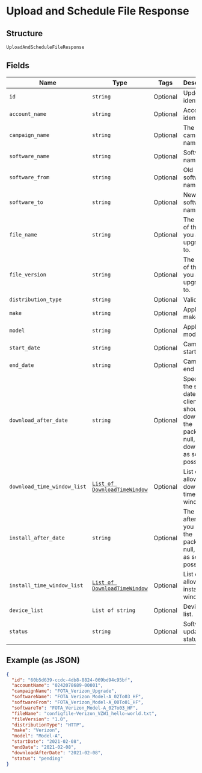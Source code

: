 
# Upload and Schedule File Response

## Structure

`UploadAndScheduleFileResponse`

## Fields

| Name | Type | Tags | Description |
|  --- | --- | --- | --- |
| `id` | `string` | Optional | Updgrade identifier. |
| `account_name` | `string` | Optional | Account identifer. |
| `campaign_name` | `string` | Optional | The campaign name. |
| `software_name` | `string` | Optional | Software name. |
| `software_from` | `string` | Optional | Old software name. |
| `software_to` | `string` | Optional | New software name. |
| `file_name` | `string` | Optional | The name of the file you are upgrading to. |
| `file_version` | `string` | Optional | The version of the file you are upgrading to. |
| `distribution_type` | `string` | Optional | Valid values |
| `make` | `string` | Optional | Applicable make. |
| `model` | `string` | Optional | Applicable model. |
| `start_date` | `string` | Optional | Campaign start date. |
| `end_date` | `string` | Optional | Campaign end date. |
| `download_after_date` | `string` | Optional | Specifies the starting date the client should download the package. If null, client downloads as soon as possible. |
| `download_time_window_list` | [`List of DownloadTimeWindow`](../../doc/models/download-time-window.md) | Optional | List of allowed download time windows. |
| `install_after_date` | `string` | Optional | The date after which you install the package. If null, install as soon as possible. |
| `install_time_window_list` | [`List of DownloadTimeWindow`](../../doc/models/download-time-window.md) | Optional | List of allowed install time windows. |
| `device_list` | `List of string` | Optional | Device IMEI list. |
| `status` | `string` | Optional | Software update status. |

## Example (as JSON)

```json
{
  "id": "60b5d639-ccdc-4db8-8824-069bd94c95bf",
  "accountName": "0242078689-00001",
  "campaignName": "FOTA_Verizon_Upgrade",
  "softwareName": "FOTA_Verizon_Model-A_02To03_HF",
  "softwareFrom": "FOTA_Verizon_Model-A_00To01_HF",
  "softwareTo": "FOTA_Verizon_Model-A_02To03_HF",
  "fileName": "configfile-Verizon_VZW1_hello-world.txt",
  "fileVersion": "1.0",
  "distributionType": "HTTP",
  "make": "Verizon",
  "model": "Model-A",
  "startDate": "2021-02-08",
  "endDate": "2021-02-08",
  "downloadAfterDate": "2021-02-08",
  "status": "pending"
}
```

